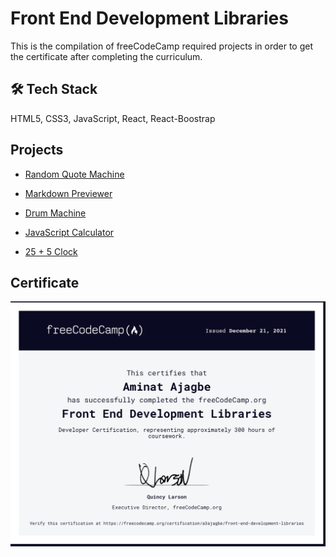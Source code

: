 # Front End Development Libraries

This is the compilation of freeCodeCamp required projects in order to get the certificate after completing the curriculum.


## 🛠 Tech Stack

HTML5, CSS3, JavaScript, React, React-Boostrap

  
## Projects

- [Random Quote Machine](https://github.com/A3AJAGBE/react-quote-app)

- [Markdown Previewer](https://github.com/A3AJAGBE/react-markdown-previewer)

- [Drum Machine](https://github.com/A3AJAGBE/react-drum-machine)

- [JavaScript Calculator](https://github.com/A3AJAGBE/react-calculator)

- [25 + 5 Clock](https://github.com/A3AJAGBE/react-pomodoro-app)


## Certificate

![Certificate](https://github.com/A3AJAGBE/FCC-Front-End-Development-Libraries/blob/main/ajagbe-front-end-development-libraries.png)
